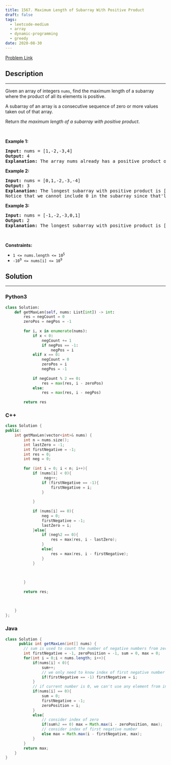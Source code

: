 ```yaml
---
title: 1567. Maximum Length of Subarray With Positive Product
draft: false
tags: 
  - leetcode-medium
  - array
  - dynamic-programming
  - greedy
date: 2020-08-30
---
```


[Problem Link](https://leetcode.com/problems/maximum-length-of-subarray-with-positive-product/)

## Description

---
<p>Given an array of integers <code>nums</code>, find the maximum length of a subarray where the product of all its elements is positive.</p>

<p>A subarray of an array is a consecutive sequence of zero or more values taken out of that array.</p>

<p>Return <em>the maximum length of a subarray with positive product</em>.</p>

<p>&nbsp;</p>
<p><strong class="example">Example 1:</strong></p>

<pre>
<strong>Input:</strong> nums = [1,-2,-3,4]
<strong>Output:</strong> 4
<strong>Explanation:</strong> The array nums already has a positive product of 24.
</pre>

<p><strong class="example">Example 2:</strong></p>

<pre>
<strong>Input:</strong> nums = [0,1,-2,-3,-4]
<strong>Output:</strong> 3
<strong>Explanation:</strong> The longest subarray with positive product is [1,-2,-3] which has a product of 6.
Notice that we cannot include 0 in the subarray since that&#39;ll make the product 0 which is not positive.</pre>

<p><strong class="example">Example 3:</strong></p>

<pre>
<strong>Input:</strong> nums = [-1,-2,-3,0,1]
<strong>Output:</strong> 2
<strong>Explanation:</strong> The longest subarray with positive product is [-1,-2] or [-2,-3].
</pre>

<p>&nbsp;</p>
<p><strong>Constraints:</strong></p>

<ul>
	<li><code>1 &lt;= nums.length &lt;= 10<sup>5</sup></code></li>
	<li><code>-10<sup>9</sup> &lt;= nums[i] &lt;= 10<sup>9</sup></code></li>
</ul>


## Solution

---
### Python3
``` py title='maximum-length-of-subarray-with-positive-product'
class Solution:
    def getMaxLen(self, nums: List[int]) -> int:
        res = negCount = 0
        zeroPos = negPos = -1
        
        for i, x in enumerate(nums):
            if x < 0:
                negCount += 1
                if negPos == -1:
                    negPos = i
            elif x == 0:
                negCount = 0
                zeroPos = i
                negPos = -1
            
            if negCount % 2 == 0:
                res = max(res, i - zeroPos)
            else:
                res = max(res, i - negPos)
        
        return res
```
### C++
``` cpp title='maximum-length-of-subarray-with-positive-product'
class Solution {
public:
    int getMaxLen(vector<int>& nums) {
        int n = nums.size();
        int lastZero = -1;
        int firstNegative = -1;
        int res = 0;
        int neg = 0;
        
        for (int i = 0; i < n; i++){
            if (nums[i] < 0){
                 neg++;
                if (firstNegative == -1){
                    firstNegative = i;
                }
        
            }
            
            if (nums[i] == 0){
                neg = 0;
                firstNegative = -1;
                lastZero = i;
            }else{
                if (neg%2 == 0){
                    res = max(res, i - lastZero);
                }
                else{
                    res = max(res, i - firstNegative);
                }
            }
            
            
               
        }
        
        return res;
            
            
            
    }
};

```
### Java
``` java title='maximum-length-of-subarray-with-positive-product'
class Solution {
      public int getMaxLen(int[] nums) {
        // sum is used to count the number of negative numbers from zeroPosition to current index
        int firstNegative = -1, zeroPosition = -1, sum = 0, max = 0;
        for(int i = 0;i < nums.length; i++){
            if(nums[i] < 0){
                sum++;
				// we only need to know index of first negative number
                if(firstNegative == -1) firstNegative = i;
            }
			// if current number is 0, we can't use any element from index 0 to i anymore, so update zeroPosition, and reset sum and firstNegative. If it is a game, we should refresh the game when we meet 0. 
            if(nums[i] == 0){
                sum = 0;
                firstNegative = -1;
                zeroPosition = i;
            }
            else{
			    // consider index of zero
                if(sum%2 == 0) max = Math.max(i - zeroPosition, max);
				// consider index of first negative number
                else max = Math.max(i - firstNegative, max);   
            }
        }
        return max;
    }
}
```

